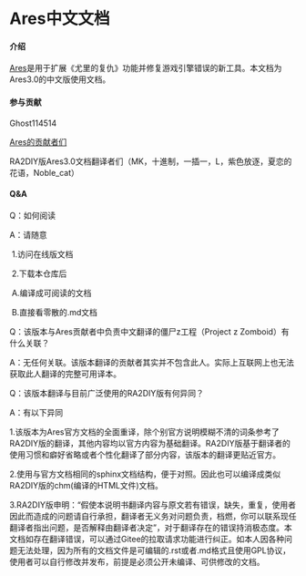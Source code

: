 # Ares中文文档

#### 介绍

[Ares](http://ares-developers.github.io/Ares-docs/)是用于扩展《尤里的复仇》功能并修复游戏引擎错误的新工具。本文档为Ares3.0的中文版使用文档。

#### 参与贡献

Ghost114514

 [Ares的贡献者们](http://ares-developers.github.io/Ares-docs/credits.html) 

RA2DIY版Ares3.0文档翻译者们（MK，十進制，一插一，L，紫色放逐，夏恋的花语，Noble_cat）


#### Q&A

Q：如何阅读

A：请随意

​	1.访问在线版文档

​	2.下载本仓库后

​		A.编译成可阅读的文档

​		B.直接看零散的.md文档

Q：该版本与Ares贡献者中负责中文翻译的僵尸z工程（Project z Zomboid）有什么关联？

A：无任何关联。该版本翻译的贡献者其实并不包含此人。实际上互联网上也无法获取此人翻译的完整可用译本。

Q：该版本翻译与目前广泛使用的RA2DIY版有何异同？

A：有以下异同

​	1.该版本为Ares官方文档的全面重译，除个别官方说明模糊不清的词条参考了RA2DIY版的翻译，其他内容均以官方内容为基础翻译。RA2DIY版基于翻译者的使用习惯和癖好省略或者个性化翻译了部分内容，该版本的翻译更贴近官方。

​	2.使用与官方文档相同的sphinx文档结构，便于对照。因此也可以编译成类似RA2DIY版的chm(编译的HTML文件)文档。

​	3.RA2DIY版申明：“假使本说明书翻译内容与原文若有错误，缺失，重复，使用者因此而造成的问题请自行承担，翻译者无义务对问题负责，档燃，你可以联系现任翻译者指出问题，是否解释由翻译者决定”，对于翻译存在的错误持消极态度。本文档如存在翻译错误，可以通过Gitee的拉取请求功能进行纠正。如本人因各种问题无法处理，因为所有的文档文件是可编辑的.rst或者.md格式且使用GPL协议，使用者可以自行修改并发布，前提是必须公开未编译、可供修改的文档。

